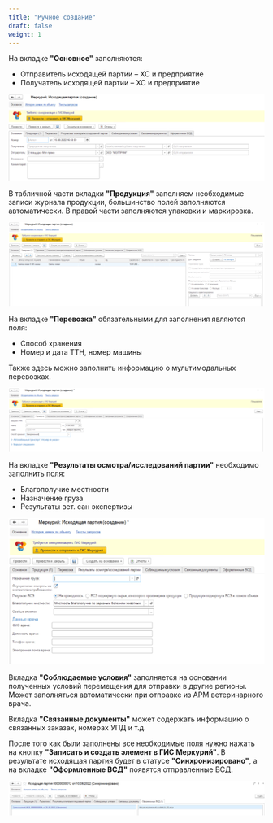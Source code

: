 ```yaml
---
title: "Ручное создание"
draft: false
weight: 1
---
```


На вкладке **"Основное"** заполняются:

- Отправитель исходящей партии – ХС и предприятие
- Получатель исходящей партии – ХС и предприятие

[![1][1]][1]

В табличной части вкладки **"Продукция"** заполняем необходимые записи журнала продукции, большинство полей заполняются автоматически. В правой части заполняются упаковки и маркировка.

[![2][2]][2]

На вкладке **"Перевозка"** обязательными для заполнения являются поля:

- Способ хранения
- Номер и дата ТТН, номер машины

Также здесь можно заполнить информацию о мультимодальных перевозках.

[![3][3]][3]

На вкладке **"Результаты осмотра/исследований партии"** необходимо заполнить поля:

- Благополучие местности
- Назначение груза
- Результаты вет. сан экспертизы

[![4][4]][4]

Вкладка **"Соблюдаемые условия"** заполняется на основании полученных условий перемещения для отправки в другие регионы. Может заполняться автоматически при отправке из АРМ ветеринарного врача.

Вкладка **"Связанные документы"** может содержать информацию о связанных заказах, номерах УПД и т.д.

После того как были заполнены все необходимые поля нужно нажать на кнопку **"Записать и создать элемент в ГИС Меркурий"**. В результате исходящая партия будет в статусе **"Синхронизировано"**, а на вкладке **"Оформленные ВСД"** появятся отправленные ВСД.

[![5][5]][5]

[1]: 1.png
[2]: 2.png
[3]: 3.png
[4]: 4.png
[5]: 5.png
